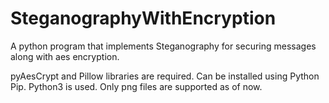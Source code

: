# SteganographyWithEncryption
A python program that implements Steganography for securing messages along with aes encryption.

pyAesCrypt and Pillow libraries are required.
Can be installed using Python Pip.
Python3 is used.
Only png files are supported as of now.